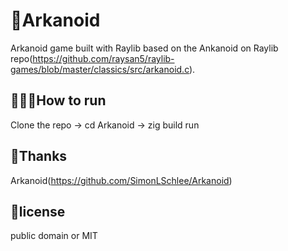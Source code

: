 # 🪩Arkanoid

Arkanoid game built with Raylib based on the Ankanoid on Raylib repo(https://github.com/raysan5/raylib-games/blob/master/classics/src/arkanoid.c).



## 🏃🏼‍♂️How to run
Clone the repo ->
cd Arkanoid
-> zig build run

## 🙏Thanks

Arkanoid(https://github.com/SimonLSchlee/Arkanoid)

## 📝license
public domain or MIT
